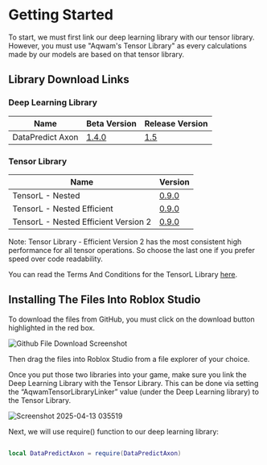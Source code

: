 # Getting Started

To start, we must first link our deep learning library with our tensor library. However, you must use "Aqwam's Tensor Library" as every calculations made by our models are based on that tensor library.

## Library Download Links

### Deep Learning Library

| Name             | Beta Version                                                                                            | Release Version                                                                                          |
|------------------|---------------------------------------------------------------------------------------------------------|--------------------------------------------------------------------------------------------------------------------------------------|
| DataPredict Axon | [1.4.0](https://github.com/AqwamCreates/DataPredict-Axon/blob/main/module_scripts/DataPredictAxon.rbxm) |[1.5](https://github.com/AqwamCreates/DataPredict-Axon/blob/main/module_scripts/DataPredict%20Axon%20-%20Release%201.5.rbxm) |

### Tensor Library

| Name                                 | Version
|--------------------------------------|----------------------------------------------------------------------------------------------------------------|
| TensorL - Nested                     | [0.9.0](https://github.com/AqwamCreates/TensorL/blob/main/TensorL_Table_Nested.lua)                            |
| TensorL - Nested Efficient           | [0.9.0](https://github.com/AqwamCreates/TensorL/blob/main/TensorL_Table_Nested_Efficient.lua)                  |
| TensorL - Nested Efficient Version 2 | [0.9.0](https://github.com/AqwamCreates/TensorL/blob/main/TensorL_Table_Nested_Efficient_Version_2.lua)        |

Note: Tensor Library - Efficient Version 2 has the most consistent high performance for all tensor operations. So choose the last one if you prefer speed over code readability.

You can read the Terms And Conditions for the TensorL Library [here](https://github.com/AqwamCreates/TensorL/blob/main/docs/TermsAndConditions.md).

## Installing The Files Into Roblox Studio

To download the files from GitHub, you must click on the download button highlighted in the red box.

![Github File Download Screenshot](https://github.com/AqwamCreates/DataPredict/assets/67371914/b921d568-81b9-4f47-8a96-e0ab0316a4fe)

Then drag the files into Roblox Studio from a file explorer of your choice.

Once you put those two libraries into your game, make sure you link the Deep Learning Library with the Tensor Library. This can be done via setting the “AqwamTensorLibraryLinker” value (under the Deep Learning library) to the Tensor Library.

![Screenshot 2025-04-13 035519](https://github.com/user-attachments/assets/a9e48d14-608f-42bd-9eed-d2e6ea1d8b33)

Next, we will use require() function to our deep learning library:

```lua

local DataPredictAxon = require(DataPredictAxon) 

```
